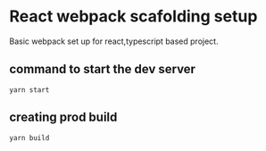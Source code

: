 # React webpack scafolding setup
Basic webpack set up for react,typescript based project. 

## command to start the dev server 
```
yarn start
```

## creating prod build 
```
yarn build
```
